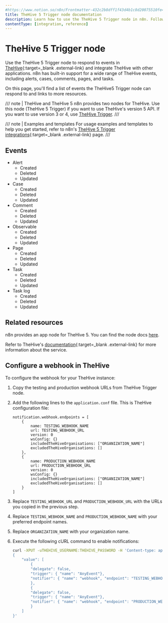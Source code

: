 ```yaml
---
#https://www.notion.so/n8n/Frontmatter-432c2b8dff1f43d4b1c8d20075510fe4
title: TheHive 5 Trigger node documentation
description: Learn how to use the TheHive 5 Trigger node in n8n. Follow technical documentation to integrate TheHive 5 Trigger node into your workflows.
contentType: [integration, reference]
---
```


# TheHive 5 Trigger node

Use the TheHive 5 Trigger node to respond to events in [TheHive](https://strangebee.com/thehive/){:target=_blank .external-link} and integrate TheHive with other applications. n8n has built-in support for a wide range of TheHive events, including alerts, cases, comments, pages, and tasks.

On this page, you'll find a list of events the TheHive5 Trigger node can respond to and links to more resources.

/// note | TheHive and TheHive 5
n8n provides two nodes for TheHive. Use this node (TheHive 5 Trigger) if you want to use TheHive's version 5 API. If you want to use version 3 or 4, use [TheHive Trigger](/integrations/builtin/trigger-nodes/n8n-nodes-base.thehivetrigger.md).
///

///  note  | Examples and templates
For usage examples and templates to help you get started, refer to n8n's [TheHive 5 Trigger integrations](https://n8n.io/integrations/thehive-5-trigger/){:target=_blank .external-link} page.
///

## Events

* Alert 
	* Created
	* Deleted
	* Updated
* Case
	* Created
	* Deleted
	* Updated
* Comment
	* Created
	* Deleted
	* Updated
* Observable
	* Created
	* Deleted
	* Updated
* Page
	* Created
	* Deleted
	* Updated
* Task
	* Created
	* Deleted
	* Updated
* Task log
	* Created
	* Deleted
	* Updated

## Related resources

n8n provides an app node for TheHive 5. You can find the node docs [here](/integrations/builtin/app-nodes/n8n-nodes-base.thehive5.md).

Refer to TheHive's [documentation](https://docs.strangebee.com/){:target=_blank .external-link} for more information about the service.


## Configure a webhook in TheHive

To configure the webhook for your TheHive instance:

1. Copy the testing and production webhook URLs from TheHive Trigger node.
2. Add the following lines to the `application.conf` file. This is TheHive configuration file:

	```
	notification.webhook.endpoints = [
		{
			name: TESTING_WEBHOOK_NAME
			url: TESTING_WEBHOOK_URL
			version: 0
			wsConfig: {}
			includedTheHiveOrganisations: ["ORGANIZATION_NAME"]
			excludedTheHiveOrganisations: []
		},
		{
			name: PRODUCTION_WEBHOOK_NAME
			url: PRODUCTION_WEBHOOK_URL
			version: 0
			wsConfig: {}
			includedTheHiveOrganisations: ["ORGANIZATION_NAME"]
			excludedTheHiveOrganisations: []
		}
	]
	```

3. Replace `TESTING_WEBHOOK_URL` and `PRODUCTION_WEBHOOK_URL` with the URLs you copied in the previous step.
4. Replace `TESTING_WEBHOOK_NAME` and `PRODUCTION_WEBHOOK_NAME` with your preferred endpoint names.
5. Replace `ORGANIZATION_NAME` with your organization name.
6. Execute the following cURL command to enable notifications:
	```sh
	curl -XPUT -uTHEHIVE_USERNAME:THEHIVE_PASSWORD -H 'Content-type: application/json' THEHIVE_URL/api/config/organisation/notification -d '
	{
		"value": [
			{
			"delegate": false,
			"trigger": { "name": "AnyEvent"},
			"notifier": { "name": "webhook", "endpoint": "TESTING_WEBHOOK_NAME" }
			},
			{
			"delegate": false,
			"trigger": { "name": "AnyEvent"},
			"notifier": { "name": "webhook", "endpoint": "PRODUCTION_WEBHOOK_NAME" }
			}
		]
	}'
	```
